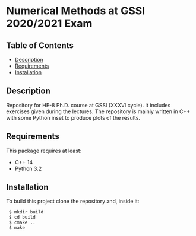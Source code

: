 # Numerical Methods at GSSI 2020/2021 Exam

## Table of Contents 
* [Description](#gdescription)
* [Requirements](#Requirements)
* [Installation](#installation)

## Description
Repository for HE-8 Ph.D. course at GSSI (XXXVI cycle). It includes exercises given during the lectures. The repository is mainly written in C++ with some Python inset to produce plots of the results.

## Requirements 
This package requires at least:

* C++ 14
* Python 3.2

## Installation
To build this project clone the repository and, inside it:

```
 $ mkdir build
 $ cd build
 $ cmake ..
 $ make
```
